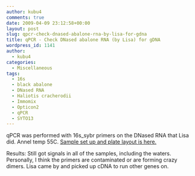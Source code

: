 ```yaml
---
author: kubu4
comments: true
date: 2009-04-09 23:12:58+00:00
layout: post
slug: qpcr-check-dnased-abalone-rna-by-lisa-for-gdna
title: qPCR - Check DNased abalone RNA (by Lisa) for gDNA
wordpress_id: 1141
author:
  - kubu4
categories:
  - Miscellaneous
tags:
  - 16s
  - black abalone
  - DNased RNA
  - Haliotis cracherodii
  - Immomix
  - Opticon2
  - qPCR
  - SYTO13
---
```


qPCR was performed with 16s_sybr primers on the DNased RNA that Lisa did. Annel temp 55C. [Sample set up and plate layout is here.](https://eagle.fish.washington.edu/Arabidopsis/Notebook%20Workup%20Files/20090409-02.jpg)

Results: Still got signals in all of the samples, including the waters. Personally, I think the primers are contaminated or are forming crazy dimers. Lisa came by and picked up cDNA to run other genes on.
